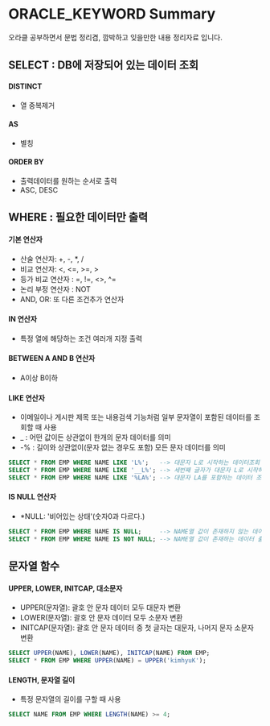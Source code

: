 # ORACLE_KEYWORD Summary
오라클 공부하면서 문법 정리겸, 깜박하고 잊을만한 내용 정리자료 입니다.

## SELECT : DB에 저장되어 있는 데이터 조회
#### DISTINCT 
- 열 중복제거
#### AS 
- 별칭
#### ORDER BY 
- 출력데이터를 원하는 순서로 출력
- ASC, DESC

## WHERE : 필요한 데이터만 출력
#### 기본 연산자
- 산술 연산자: +, -, *, /
- 비교 연산자: <, <=, >=, >
- 등가 비교 연산자 : =, !=, <>, ^=
- 논리 부정 연산자 : NOT
- AND, OR: 또 다른 조건추가 연산자
#### IN 연산자 
- 특정 열에 해당하는 조건 여러개 지정 출력
#### BETWEEN A AND B 연산자
- A이상 B이하
#### LIKE 연산자
- 이메일이나 게시판 제목 또는 내용검색 기능처럼 일부 문자열이 포함된 데이터를 조회할 때 사용
- _  : 어떤 값이든 상관없이 한개의 문자 데이터를 의미
- -% : 길이와 상관없이(문자 없는 경우도 포함) 모든 문자 데이터를 의미
```sql
SELECT * FROM EMP WHERE NAME LIKE 'L%';   --> 대문자 L로 시작하는 데이터조회
SELECT * FROM EMP WHERE NAME LIKE '__L%'; --> 세번째 글자가 대문자 L로 시작하는 데이터 조회
SELECT * FROM EMP WHERE NAME LIKE '%LA%'; --> 대문자 LA를 포함하는 데이터 조회
```
#### IS NULL 연산자
- *NULL: '비어있는 상태'(숫자0과 다르다.)
```sql
SELECT * FROM EMP WHERE NAME IS NULL;     --> NAME열 값이 존재하지 않는 데이터 출력
SELECT * FROM EMP WHERE NAME IS NOT NULL; --> NAME열 값이 존재하는 데이터 출력
```

## 문자열 함수
#### UPPER, LOWER, INITCAP, 대소문자
- UPPER(문자열): 괄호 안 문자 데이터 모두 대문자 변환
- LOWER(문자열): 괄호 안 문자 데이터 모두 소문자 변환
- INITCAP(문자열): 괄호 안 문자 데이터 중 첫 글자는 대문자, 나머지 문자 소문자 변환
```SQL
SELECT UPPER(NAME), LOWER(NAME), INITCAP(NAME) FROM EMP;
SELECT * FROM EMP WHERE UPPER(NAME) = UPPER('kimhyuK');
```    

#### LENGTH, 문자열 길이
- 특정 문자열의 길이를 구할 때 사용
```SQL
SELECT NAME FROM EMP WHERE LENGTH(NAME) >= 4;
```
